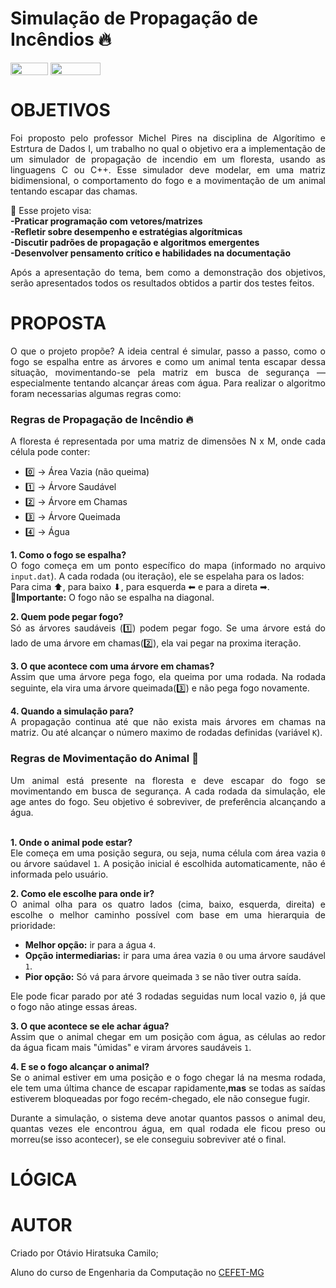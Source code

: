 # Simulação de Propagação de Incêndios 🔥

<div style="display: inline-block;">
<img align="center" height="20px" width="60px" src="https://img.shields.io/badge/C%2B%2B-00599C?style=for-the-badge&logo=c%2B%2B&logoColor=white"/> 
<img align="center" height="20px" width="80px" src="https://img.shields.io/badge/Made%20for-VSCode-1f425f.svg"/> 
<a href="https://github.com/otaviohiratsuka">
</a> 
</div>

</hr>

# OBJETIVOS
<div align="justify">
<p>Foi proposto pelo professor Michel Pires na disciplina de Algorítimo e Estrtura de Dados I, um trabalho no qual o objetivo era a implementação de um simulador de propagação de incendio em um floresta, usando as linguagens C ou C++. Esse simulador deve modelar, em uma matriz bidimensional, o comportamento do fogo e a movimentação de um animal tentando escapar das chamas. </p>

<p>🎯 Esse projeto visa: </br>
<b>-Praticar programação com vetores/matrizes </br></b>
<b>-Refletir sobre desempenho e estratégias algorítmicas </br></b>
<b>-Discutir padrões de propagação e algoritmos emergentes </br></b>
<b>-Desenvolver pensamento crítico e habilidades na documentação </br></b>
</p>
<p>Após a apresentação do tema, bem como a demonstração dos objetivos, serão apresentados todos os resultados obtidos a partir dos testes feitos.</p>

# PROPOSTA

<p>O que o projeto propõe? A ideia central é simular, passo a passo, como o fogo se espalha entre as árvores e como um animal tenta escapar dessa situação, movimentando-se pela matriz em busca de segurança — especialmente tentando alcançar áreas com água. Para realizar o algoritmo foram necessarias algumas regras como:</p>

<h3>Regras de Propagação de Incêndio 🔥</h3>
A floresta é representada por uma matriz de dimensões N x M, onde cada célula pode conter:
<ul>
<li>0️⃣ -> Área Vazia (não queima) </li>
<li>1️⃣ -> Árvore Saudável </li>
<li>2️⃣ -> Árvore em Chamas </li>
<li>3️⃣ -> Árvore Queimada </li>
<li>4️⃣ -> Água</li>
</ul>

<p><b>1. Como o fogo se espalha?</b></br>
O fogo começa em um ponto específico do mapa (informado no arquivo <code>input.dat</code>). A cada rodada (ou iteração), ele se espelaha para os lados: </br>
Para cima ⬆, para baixo ⬇, para esquerda ⬅ e para a direta ➡. </br>
<b>📌Importante:</b> O fogo não se espalha na diagonal.
</p>

<p><b>2. Quem pode pegar fogo?</b></br>
Só as árvores saudáveis (1️⃣) podem pegar fogo. Se uma árvore está do lado de uma árvore em chamas(2️⃣), ela vai pegar na proxima iteração.
</p>

<p><b>3. O que acontece com uma árvore em chamas?</b></br>
Assim que uma árvore pega fogo, ela queima por uma rodada. Na rodada seguinte, ela vira uma árvore queimada(3️⃣) e não pega fogo novamente.
</p>

<p><b>4. Quando a simulação para? </b></br>
A propagação continua até que não exista mais árvores em chamas na matriz. Ou até alcançar o número maximo de rodadas definidas (variável <code>K</code>).
</p>

<h3>Regras de Movimentação do Animal 🦊</h3>
Um animal está presente na floresta e deve escapar do fogo se movimentando em busca de segurança. A cada rodada da simulação, ele age antes do fogo. Seu objetivo é sobreviver, de preferência alcançando a água.</br></br>

<p><b>1. Onde o animal pode estar?</b></br>
Ele começa em uma posição segura, ou seja, numa célula com área vazia <code>0</code> ou árvore saúdavel <code>1</code>. A posição inicial é escolhida automaticamente, não é informada pelo usuário.
</p>

<p><b>2. Como ele escolhe para onde ir?</b></br>
O animal olha para os quatro lados (cima, baixo, esquerda, direita) e escolhe o melhor caminho possível com base em uma hierarquia de prioridade:
<ul>
  <li><b>Melhor opção:</b> ir para a água <code>4</code>.</li>
  <li><b>Opção intermediarias:</b> ir para uma área vazia <code>0</code> ou uma árvore saudável <code>1</code>.</li>
  <li><b>Pior opção:</b> Só vá para árvore queimada <code>3</code> se não tiver outra saída.</li>
</ul>
Ele pode ficar parado por até 3 rodadas seguidas num local vazio <code>0</code>, já que o fogo não atinge essas áreas.
</p>

<p><b>3. O que acontece se ele achar água?</b></br>
Assim que o animal chegar em um posição com água, as células ao redor da água ficam mais "úmidas" e viram árvores saudáveis <code>1</code>.
</p>

<p><b>4. E se o fogo alcançar o animal?</b></br>
Se o animal estiver em uma posição e o fogo chegar lá na mesma rodada, ele tem uma última chance de escapar rapidamente,<b>mas</b> se todas as saídas estiverem bloqueadas por fogo recém-chegado, ele não consegue fugir.
</p>

<p>Durante a simulação, o sistema deve anotar quantos passos o animal deu, quantas vezes ele encontrou água, em qual rodada ele ficou preso ou morreu(se isso acontecer), se ele conseguiu sobreviver até o final.</p>

</hr>

# LÓGICA

</hr>

# AUTOR
Criado por Otávio Hiratsuka Camilo;

Aluno do curso de Engenharia da Computação no [CEFET-MG](https://www.cefetmg.br)
